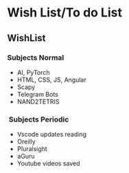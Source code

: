 # Wish List/To do List

## WishList

### Subjects Normal

- AI, PyTorch
- HTML, CSS, JS, Angular
- Scapy
- Telegram Bots
- NAND2TETRIS

###  Subjects Periodic

- Vscode updates reading
- Oreilly
- Pluralsight
- aGuru
- Youtube videos saved
